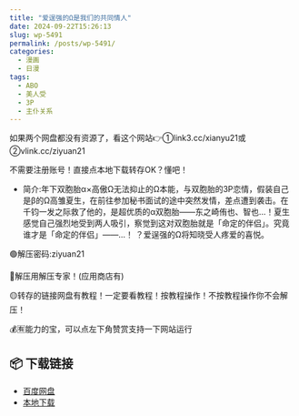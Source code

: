 ```yaml
---
title: "爱逞强的Ω是我们的共同情人"
date: 2024-09-22T15:26:13
slug: wp-5491
permalink: /posts/wp-5491/
categories:
  - 漫画
  - 日漫
tags:
  - ABO
  - 美人受
  - 3P
  - 主仆关系
---
```


如果两个网盘都没有资源了，看这个网站👉①link3.cc/xianyu21或②vlink.cc/ziyuan21

不需要注册账号！直接点本地下载转存OK？懂吧！

*   简介:年下双胞胎α×高傲Ω无法抑止的Ω本能，与双胞胎的3P恋情，假装自己是β的Ω高雏夏生，在前往参加秘书面试的途中突然发情，差点遭到袭击。在千钧一发之际救了他的，是超优质的α双胞胎——东之崎侑也、智也…！夏生感觉自己强烈地受到两人吸引，察觉到这对双胞胎就是「命定的伴侣」。究竟谁才是「命定的伴侣」——…！ ？爱逞强的Ω将知晓受人疼爱的喜悦。

🟢解压密码:ziyuan21

🔵解压用解压专家！(应用商店有)

🟡转存的链接网盘有教程！一定要看教程！按教程操作！不按教程操作你不会解压！

💰🈶能力的宝，可以点左下角赞赏支持一下网站运行

## 📦 下载链接
- [百度网盘](https://blziyuan21.com/pay-download/5491?key=ddf02ef3f4&down_id=0)
- [本地下载](https://blziyuan21.com/pay-download/5491?key=ddf02ef3f4&down_id=1)

